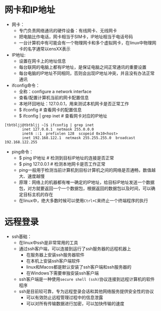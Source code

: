 # 网卡和IP地址
* 网卡：
  * 专门负责网络通讯的硬件设备：有线网卡、无线网卡
  * 把电脑比作电话，网卡相当于SIM卡，IP地址相当于电话号码
  * 一台计算机中有可能会有一个物理网卡和多个虚拟网卡，在linux中物理网卡的名字通常以ensXX表示
* IP地址:
  * 设置在网卡上的地址信息
  * 每台联网的电脑上都有IP地址，是保证电脑之间正常通讯的重要设置
  * 每台电脑的IP地址不同相同，否则会出现IP地址冲突，并且没有办法正常通讯
* ifconfig命令：
  * 全称：configure a network interface
  * 查看/配置计算机当前的网卡配置信息
  * 本地环回地址：127.0.0.1，用来测试本机网卡是否正常工作
  * $ ifconfig # 查看网卡的配置信息
  * $ ifconfig | grep inet # 查看网卡对应的IP地址
```
[tbtbljj@tbtbljj ~]$ ifconfig | grep inet
        inet 127.0.0.1  netmask 255.0.0.0
        inet6 ::1  prefixlen 128  scopeid 0x10<host>
        inet 192.168.122.1  netmask 255.255.255.0  broadcast 192.168.122.255
```
* ping命令：
  * $ ping IP地址 # 检测到目标IP地址的连接是否正常
  * $ ping 127.0.0.1 # 检测本地网卡是否工作正常
  * ping一般用于检测当前计算机到目标计算机之间的网络是否通畅，数值越大、速度越慢
  * 原理：网络上的机器都有唯一确定的IP地址，给目标IP地址发送一个数据包，对方就要返回一个一个数据包，根据返回的数据包以及时间，可以确定目标主机的存在
  * 在linux中，绝大多数时候可以使用`Ctrl+C`来终止一个终端程序的执行
  
# 远程登录
* ssh基础：
  * 在linux中ssh是非常常用的工具
  * 通过ssh客户端，可以连接到运行了ssh服务器的远程机器上
    * 在服务器上安装ssh服务器软件
    * 在本机上安装ssh客户端软件
    * linux和Macos都是默认安装了ssh客户端和ssh服务器的
    * 在Windows下需要单独安装ssh客户端
  * ssh客户端是一种使用`secure shell (ssh)`协议连接到远程计算机的软件程序
  * ssh是目前较可靠，专为远程登录会话和其他网络服务提供安全性的协议
    * 可以有效防止远程管理过程中的信息泄露
    * 可以对所有传输数据进行加密，可以加快传输的速度
  
